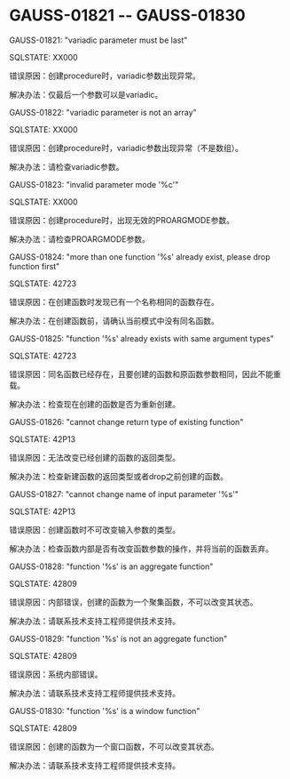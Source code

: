 # GAUSS-01821 -- GAUSS-01830

GAUSS-01821: "variadic parameter must be last"

SQLSTATE: XX000

错误原因：创建procedure时，variadic参数出现异常。

解决办法：仅最后一个参数可以是variadic。

GAUSS-01822: "variadic parameter is not an array"

SQLSTATE: XX000

错误原因：创建procedure时，variadic参数出现异常（不是数组）。

解决办法：请检查variadic参数。

GAUSS-01823: "invalid parameter mode '%c'"

SQLSTATE: XX000

错误原因：创建procedure时，出现无效的PROARGMODE参数。

解决办法：请检查PROARGMODE参数。

GAUSS-01824: "more than one function '%s' already exist, please drop function first"

SQLSTATE: 42723

错误原因：在创建函数时发现已有一个名称相同的函数存在。

解决办法：在创建函数前，请确认当前模式中没有同名函数。

GAUSS-01825: "function '%s' already exists with same argument types"

SQLSTATE: 42723

错误原因：同名函数已经存在，且要创建的函数和原函数参数相同，因此不能重载。

解决办法：检查现在创建的函数是否为重新创建。

GAUSS-01826: "cannot change return type of existing function"

SQLSTATE: 42P13

错误原因：无法改变已经创建的函数的返回类型。

解决办法：检查新建函数的返回类型或者drop之前创建的函数。

GAUSS-01827: "cannot change name of input parameter '%s'"

SQLSTATE: 42P13

错误原因：创建函数时不可改变输入参数的类型。

解决办法：检查函数内部是否有改变函数参数的操作，并将当前的函数丢弃。

GAUSS-01828: "function '%s' is an aggregate function"

SQLSTATE: 42809

错误原因：内部错误，创建的函数为一个聚集函数，不可以改变其状态。

解决办法：请联系技术支持工程师提供技术支持。

GAUSS-01829: "function '%s' is not an aggregate function"

SQLSTATE: 42809

错误原因：系统内部错误。

解决办法：请联系技术支持工程师提供技术支持。

GAUSS-01830: "function '%s' is a window function"

SQLSTATE: 42809

错误原因：创建的函数为一个窗口函数，不可以改变其状态。

解决办法：请联系技术支持工程师提供技术支持。

